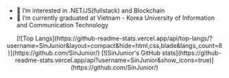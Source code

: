 - 👀 I’m interested in .NET/JS(fullstack) and Blockchain
- 🌱 I’m currently graduated at Vietnam - Korea University of Information and Communication Technology

<p align="center">
  [![Top Langs](https://github-readme-stats.vercel.app/api/top-langs/?username=SinJunior&layout=compact&hide=html,css,blade&langs_count=8)](https://github.com/SinJunior/)
  [![SinJunior's GitHub stats](https://github-readme-stats.vercel.app/api?username=SinJunior&show_icons=true)](https://github.com/SinJunior/)
</p>

<!---
SinJunior/SinJunior is a ✨ special ✨ repository because its `README.md` (this file) appears on your GitHub profile.
You can click the Preview link to take a look at your changes.
--->

